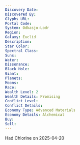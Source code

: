 ```yaml
---
Discovery Date:
Discovered By:
Glyphs URL:
Portal Code:
System: Odkasjo-Lodr
Region:
Galaxy: Euclid
Description:
Star Color:
Spectral Class:
Suns:
Water:
Dissonance:
Black Hole:
Giant:
Planets:
Moons:
Race:
Wealth Level: 2
Wealth Details: Promising
Conflict Level:
Conflict Details:
Economy Type: Advanced Materials
Economy Details: Alchemical
Buy:
Sell:
---
```


Had Chlorine on 2025-04-20